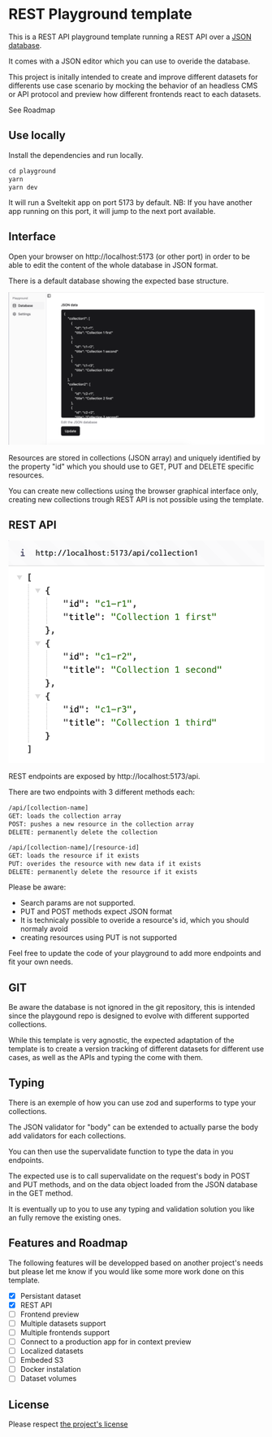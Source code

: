 # REST Playground template

This is a REST API playground template running a REST API over a [JSON database](https://www.npmjs.com/package/node-json-db).

It comes with a JSON editor which you can use to overide the database.

This project is initally intended to create and improve different datasets for differents use case scenario by mocking the behavior of an headless CMS or API protocol and preview how different frontends react to each datasets.

See Roadmap

## Use locally

Install the dependencies and run locally.
```
cd playground
yarn
yarn dev
```

It will run a Sveltekit app on port 5173 by default. 
NB: If you have another app running on this port, it will jump to the next port available.

## Interface

Open your browser on http://localhost:5173 (or other port) in order to be able to edit the content of the whole database in JSON format.

There is a default database showing the expected base structure.

![Screenshot of the JSON editor](https://github.com/Servant-Cities/rest-api-playground-template/blob/main/static/doc/editor.png?raw=true)

Resources are stored in collections (JSON array) and uniquely identified by the property "id" which you should use to GET, PUT and DELETE specific resources.

You can create new collections using the browser graphical interface only, creating new collections trough REST API is not possible using the template.


## REST API

![REST API in action as documented in this README](https://github.com/Servant-Cities/rest-api-playground-template/blob/main/static/doc/api.png?raw=true)

REST endpoints are exposed by http://localhost:5173/api.

There are two endpoints with 3 different methods each:

```
/api/[collection-name]
GET: loads the collection array
POST: pushes a new resource in the collection array
DELETE: permanently delete the collection
```
```
/api/[collection-name]/[resource-id]
GET: loads the resource if it exists
PUT: overides the resource with new data if it exists
DELETE: permanently delete the resource if it exists
```

Please be aware:
- Search params are not supported.
- PUT and POST methods expect JSON format
- It is technicaly possible to overide a resource's id, which you should normaly avoid
- creating resources using PUT is not supported

Feel free to update the code of your playground to add more endpoints and fit your own needs.

## GIT

Be aware the database is not ignored in the git repository, this is intended since the playgound repo is designed to evolve with different supported collections.

While this template is very agnostic, the expected adaptation of the template is to create a version tracking of different datasets for different use cases, as well as the APIs and typing the come with them.

## Typing

There is an exemple of how you can use zod and superforms to type your collections.

The JSON validator for "body" can be extended to actually parse the body add validators for each collections.

You can then use the supervalidate function to type the data in you endpoints.

The expected use is to call supervalidate on the request's body in POST and PUT methods, and on the data object loaded from the JSON database in the GET method.

It is eventually up to you to use any typing and validation solution you like an fully remove the existing ones.

## Features and Roadmap

The following features will be developped based on another project's needs but please let me know if you would like some more work done on this template.

- [x] Persistant dataset
- [x] REST API
- [ ] Frontend preview
- [ ] Multiple datasets support
- [ ] Multiple frontends support
- [ ] Connect to a production app for in context preview
- [ ] Localized datasets
- [ ] Embeded S3
- [ ] Docker instalation
- [ ] Dataset volumes

## License

Please respect [the project's license](https://github.com/Servant-Cities/rest-api-playground-template/blob/main/LICENSE)